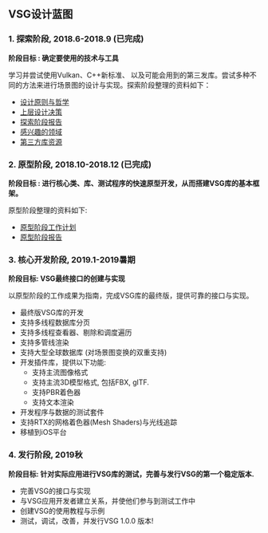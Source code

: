 ## VSG设计蓝图

### 1. 探索阶段, 2018.6-2018.9 (已完成)
**阶段目标 : 确定要使用的技术与工具**

学习并尝试使用Vulkan、C++新标准、 以及可能会用到的第三发库。尝试多种不同的方法来进行场景图的设计与实现。探索阶段整理的资料如下：

* [设计原则与哲学](docs/Design/DesignPrinciplesAndPhilosophy.md)
* [上层设计决策](docs/Design/HighLevelDesignDecisions.md)
* [探索阶段报告](docs/ExplorationPhase/VulkanSceneGraphExplorationPhaseReport.md)
* [感兴趣的领域](docs/ExplorationPhase/AreasOfInterest.md)
* [第三方库资源](docs/ExplorationPhase/3rdPartyResources.md)

### 2. 原型阶段, 2018.10-2018.12 (已完成)
**阶段目标 : 进行核心类、库、测试程序的快速原型开发，从而搭建VSG库的基本框架。**

原型阶段整理的资料如下:

* [原型阶段工作计划](docs/PrototypePhase/Workplan.md)
* [原型阶段报告](docs/PrototypePhase/PrototypePhaseReport.md)

### 3. 核心开发阶段, 2019.1-2019暑期
**阶段目标: VSG最终接口的创建与实现**

以原型阶段的工作成果为指南，完成VSG库的最终版，提供可靠的接口与实现。

* 最终版VSG库的开发
* 支持多线程数据库分页
* 支持多线程查看器、剔除和调度遍历
* 支持多管线渲染
* 支持大型全球数据库 (对场景图变换的双重支持)
* 开发插件库，提供以下功能:
    * 支持主流图像格式
    * 支持主流3D模型格式, 包括FBX, glTF.
    * 支持PBR着色器
    * 支持文本渲染
* 开发程序与数据的测试套件
* 支持RTX的网格着色器(Mesh Shaders)与光线追踪
* 移植到iOS平台

### 4. 发行阶段, 2019秋
**阶段目标: 针对实际应用进行VSG库的测试，完善与发行VSG的第一个稳定版本.**

* 完善VSG的接口与实现
* 与VSG应用开发者建立关系，并使他们参与到测试工作中
* 创建VSG的使用教程与示例
* 测试，调试，改善，并发行VSG 1.0.0 版本!
